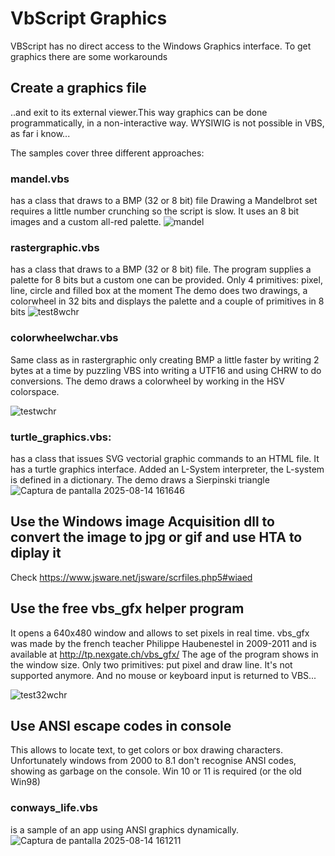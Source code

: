 # VbScript Graphics

VBScript has no direct access to the Windows Graphics interface. To get graphics there are some workarounds

## Create a graphics file
..and exit to its external viewer.This way graphics can be done programmatically, in a non-interactive way.
WYSIWIG is not possible in VBS, as far i know...

The samples cover three different approaches:

### mandel.vbs
 has a class that draws to a BMP (32 or 8 bit) file
 Drawing a Mandelbrot set requires a little number crunching so the script is slow. It uses an 8 bit images and a custom all-red palette.
![mandel](https://github.com/user-attachments/assets/fb4d489c-f7e9-40a1-b932-31e48f606b40)

### rastergraphic.vbs 
 has a class that draws to a BMP (32 or 8 bit) file.
 The program supplies a palette for 8 bits but a custom one can be provided. 
 Only 4 primitives: pixel, line, circle and filled box at the moment
 The demo does two drawings, a colorwheel in 32 bits and displays the palette and a couple of primitives in 8 bits
![test8wchr](https://github.com/user-attachments/assets/9121c299-246c-4ac5-9510-60b8d01087e1)

### colorwheelwchar.vbs 
 Same class as in rastergraphic only creating BMP a little faster by writing 2 bytes at a time by puzzling VBS into writing a UTF16 and using CHRW to do conversions.
 The demo draws a colorwheel by working in the HSV colorspace.

![testwchr](https://github.com/user-attachments/assets/c49aa65a-b157-4b38-a2ae-259f0d9351cc)

### turtle_graphics.vbs: 
 has a class that issues SVG vectorial graphic commands to an HTML file.
 It has a turtle graphics interface. Added an L-System interpreter, the L-system is defined in a dictionary. 
 The demo draws a Sierpinski triangle
![Captura de pantalla 2025-08-14 161646](https://github.com/user-attachments/assets/bcf2b361-c3a6-4136-a4be-f4c5aa9ee4ee)


## Use the Windows image Acquisition dll to convert the image to jpg or gif and use HTA to diplay it
Check https://www.jsware.net/jsware/scrfiles.php5#wiaed

## Use the free vbs_gfx helper program 
It opens a 640x480 window and allows to set pixels  in real time.
vbs_gfx was made by the french teacher Philippe Haubenestel in 2009-2011 and is available at http://tp.nexgate.ch/vbs_gfx/
The age of the program shows in the window size. Only two primitives: put pixel and draw line. It's not supported anymore. 
And no mouse or keyboard input is returned to VBS... 

![test32wchr](https://github.com/user-attachments/assets/9fa34dd2-e87f-462e-90ec-52fc9584b096)

## Use ANSI escape codes in console
 This allows to locate text, to get colors or box drawing characters. 
 Unfortunately windows from 2000 to 8.1 don't recognise ANSI codes, showing as garbage on the console. 
 Win 10 or 11 is required (or the old Win98)

### conways_life.vbs 
is a sample of an app using ANSI graphics dynamically.
![Captura de pantalla 2025-08-14 161211](https://github.com/user-attachments/assets/8932e05b-bbc8-4259-8b98-5ca84fb4c071)







